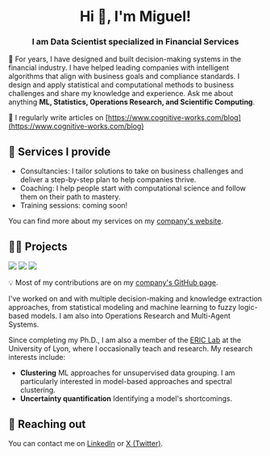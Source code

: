 <h1 align="center">Hi 👋, I'm Miguel!</h1>
<h3 align="center">I am Data Scientist specialized in Financial Services</h3>

💬 For years, I have designed and built decision-making systems in the financial industry. I have helped leading companies with intelligent algorithms that align with business goals and compliance standards. I design and apply statistical and computational methods to business challenges and share my knowledge and experience. Ask me about anything **ML, Statistics, Operations Research, and Scientific Computing**.

📝 I regularly write articles on [https://www.cognitive-works.com/blog](https://www.cognitive-works.com/blog)

<h2> 🏢 Services I provide </h2>

  * Consultancies: I tailor solutions to take on business challenges and deliver a step-by-step plan to help companies thrive.
  * Coaching: I help people start with computational science and follow them on their path to mastery.
  * Training sessions: coming soon!

You can find more about my services on my [company's website](https://www.cognitive-works.com).

<h2>👨‍💻 Projects </h2>

![](https://img.shields.io/badge/Python-3776AB?style=for-the-badge&logo=python&logoColor=white)
![](https://img.shields.io/badge/R-276DC3?style=for-the-badge&logo=r&logoColor=white)
![](https://img.shields.io/badge/Microsoft%20SQL%20Server-CC2927?style=for-the-badge&logo=microsoft%20sql%20server&logoColor=white)

💡 Most of my contributions are on my [company's GitHub page](https://github.com/orgs/cognitive-works-consulting/repositories).

I've worked on and with multiple decision-making and knowledge extraction approaches, from statistical modeling and machine learning to fuzzy logic-based models. I am also into Operations Research and Multi-Agent Systems.

Since completing my Ph.D., I am also a member of the [ERIC Lab](https://eric.msh-lse.fr/) at the University of Lyon, where I occasionally teach and research. My research interests include:
  * **Clustering** ML approaches for unsupervised data grouping. I am particularly interested in model-based approaches and spectral clustering.
  * **Uncertainty quantification** Identifying a model's shortcomings.

<h2>📧 Reaching out</h2>

You can contact me on <a href="https://www.linkedin.com/in/mpalenciaolivar/">LinkedIn</a> or <a href="https://twitter.com/mpalenciaolivar" target="">X (Twitter)</a>.

<!-- [![Miguel's GitHub stats](https://github-readme-stats.vercel.app/api?username=mpalenciaolivar)](https://github.com/mpalenciaolivar/github-readme-stats)
